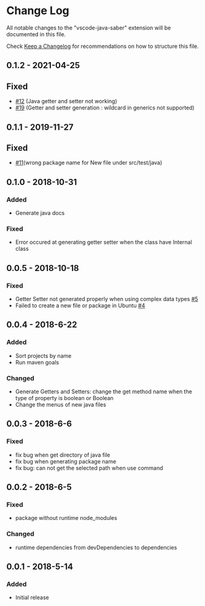# Change Log
All notable changes to the "vscode-java-saber" extension will be documented in this file.

Check [Keep a Changelog](http://keepachangelog.com/) for recommendations on how to structure this file.

## 0.1.2 - 2021-04-25
## Fixed
- [#12](https://github.com/jiangdequan/vscode-java-saber/issues/12) (Java getter and setter not working)
- [#19](https://github.com/jiangdequan/vscode-java-saber/issues/19) (Getter and setter generation : wildcard in generics not supported)

## 0.1.1 - 2019-11-27
## Fixed
- [#11](https://github.com/jiangdequan/vscode-java-saber/issues/11)(wrong package name for New file under src/test/java)

## 0.1.0 - 2018-10-31
### Added
- Generate java docs

### Fixed
- Error occured at generating getter setter when the class have Internal class

## 0.0.5 - 2018-10-18
### Fixed
- Getter Setter not generated properly when using complex data types [#5](https://github.com/jiangdequan/vscode-java-saber/issues/5)
- Failed to create a new file or package in Ubuntu [#4](https://github.com/jiangdequan/vscode-java-saber/issues/4)

## 0.0.4 - 2018-6-22
### Added
- Sort projects by name
- Run maven goals

### Changed
- Generate Getters and Setters: change the get method name when the type of property is boolean or Boolean
- Change the menus of new java files

## 0.0.3 - 2018-6-6
### Fixed
- fix bug when get directory of java file
- fix bug when generating package name
- fix bug: can not get the selected path when use command

## 0.0.2 - 2018-6-5
### Fixed
- package without runtime node_modules

### Changed
- runtime dependencies from devDependencies to dependencies

## 0.0.1 - 2018-5-14
### Added
- Initial release